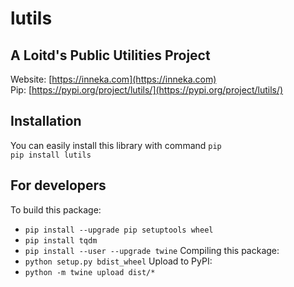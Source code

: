 # lutils
## A Loitd's Public Utilities Project
Website: [https://inneka.com](https://inneka.com)  
Pip: [https://pypi.org/project/lutils/](https://pypi.org/project/lutils/)
## Installation
You can easily install this library with command `pip`  
`pip install lutils`
## For developers
To build this package:  
* `pip install --upgrade pip setuptools wheel`
* `pip install tqdm`
* `pip install --user --upgrade twine`
Compiling this package:  
* `python setup.py bdist_wheel`
Upload to PyPI:  
* `python -m twine upload dist/*`
